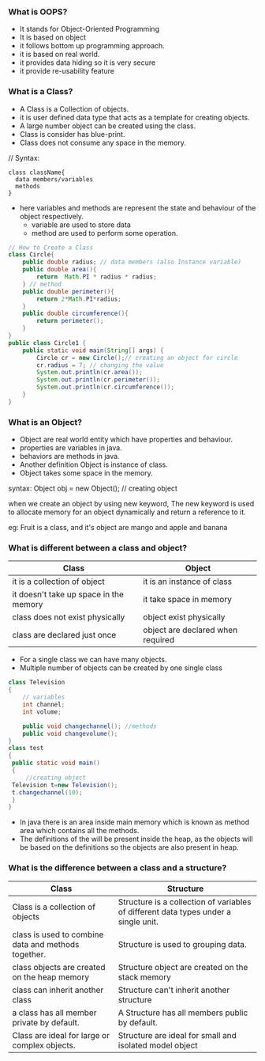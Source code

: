 ### What is OOPS?
* It stands for Object-Oriented Programming
* It is based on object
* it follows bottom up programming approach.
* it is based on real world.
* it provides data hiding so it is very secure
* it provide re-usability feature

### What is a Class?
* A Class is a Collection of objects.
* it is user defined data type that acts as a template for creating objects.
* A large number object can be created using the class.
* Class is consider has blue-print.
* Class does not consume any space in the memory.

// Syntax:
```
class className{
  data members/variables
  methods
}
```
* here variables and methods are represent the state and behaviour of the object respectively.
  - variable are used to store data
  - method are used to perform some operation.
```java
// How to Create a Class
class Circle{
    public double radius; // data members (also Instance variable)
    public double area(){
        return  Math.PI * radius * radius;
    } // method
    public double perimeter(){
        return 2*Math.PI*radius;
    }
    public double circumference(){
        return perimeter();
    }
}
public class Circle1 {
    public static void main(String[] args) {
        Circle cr = new Circle();// creating an object for circle
        cr.radius = 7; // changing the value 
        System.out.println(cr.area());
        System.out.println(cr.perimeter());
        System.out.println(cr.circumference());
    }
}
```

### What is an Object?
* Object are real world entity which have properties and behaviour.
* properties are variables in java.
* behaviors are methods in java.
* Another definition Object is instance of class.
* Object takes some space in the memory.

syntax:
Object obj = new Object(); // creating object

when we create an object by using new keyword, The new keyword is used to allocate memory for an object dynamically and return a reference to it.

eg: Fruit is a class, and it's object are mango and apple and banana

### What is different between a class and object?

| Class                                  | Object                            |
|----------------------------------------|-----------------------------------|
| it is a collection of object           | it is an instance of class        |
| it doesn't take up space in the memory | it take space in memory           |
| class does not exist physically        | object exist physically           |
| class are declared just once           | object are declared when required |

* For	a	single	class	we	can	have	many	objects.
* Multiple	number	of	objects	can	be	created	by	one	single	class

```java
class Television
{ 
    // variables
    int channel;
    int volume;

    public void changechannel(); //methods
    public void changevolume();
}
class test
{
 public static void main()
 {
     //creating object 
 Television t=new Television();
 t.changechannel(10);
 }
}
```
* In	java	there	is	an	area	inside	main	memory	which	is	known	as
  method	area	which	contains	all	the	methods.
* The	definitions	of	the	will	be	present	inside	the	heap,	as	the	objects
  will	be	based	on	the	definitions	so	the	objects	are	also	present	in
  heap.

### What is the difference between a class and a structure?


| Class                                  | Structure                            |
|----------------------------------------|-----------------------------------|
| Class is a collection of objects           | Structure is a collection of variables of different data types under a single unit.        |
| class is used to combine data and methods together. | Structure is used to grouping data.           |
| class objects are created on the heap memory        | Structure object are created on the stack memory           |
| class can inherit another class          | Structure can't inherit another structure |
| a class has all member private by default.          | A Structure has all members public by default. |
| Class are ideal for large or complex objects.         | Structure are ideal for small and isolated model object |
